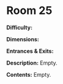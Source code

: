 # Room 25

**Difficulty:** 

**Dimensions:** 

**Entrances & Exits:**

**Description:**
Empty.

**Contents:**
Empty.